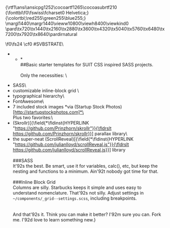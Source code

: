 {\rtf1\ansi\ansicpg1252\cocoartf1265\cocoasubrtf210
{\fonttbl\f0\fswiss\fcharset0 Helvetica;}
{\colortbl;\red255\green255\blue255;}
\margl1440\margr1440\vieww10800\viewh8400\viewkind0
\pard\tx720\tx1440\tx2160\tx2880\tx3600\tx4320\tx5040\tx5760\tx6480\tx7200\tx7920\tx8640\pardirnatural

\f0\fs24 \cf0 #SVBSTRATE\
* * *\
##Basic starter templates for SUIT CSS inspired SASS projects.\
\
Only the necessities: \
- SASS\
- customizable inline-block grid \
- typographical hierarchy\
- FontAwesome\
- 7 included stock images *via (Startup Stock Photos)[http://startupstockphotos.com]*\
\
Plus two favorites:\
- (Skrollr)[{\field{\*\fldinst{HYPERLINK "https://github.com/Prinzhorn/skrollr"}}{\fldrslt https://github.com/Prinzhorn/skrollr}}] parallax library\
- the super-neat (ScrollReveal)[{\field{\*\fldinst{HYPERLINK "https://github.com/julianlloyd/scrollReveal.js"}}{\fldrslt https://github.com/julianlloyd/scrollReveal.js}}] library\
\
###SASS\
It\'92s the best. Be smart, use it for variables, calc(), etc, but keep the nesting and functions to a minimum. Ain\'92t nobody got time for that.\
\
###Inline Block Grid\
Columns are silly. Starbucks keeps it simple and uses easy to understand nomenclature. That\'92s not silly. Adjust settings in ```~/components/_grid--settings.scss```, including breakpoints.\
\
\
And that\'92s it. Think you can make it better? I\'92m sure you can. Fork me. I\'92d love to learn something new.}